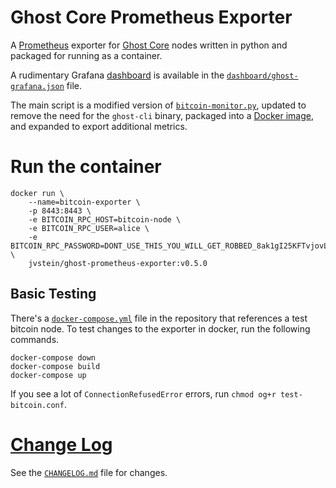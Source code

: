 # Ghost Core Prometheus Exporter

A [Prometheus] exporter for [Ghost Core] nodes written in python and packaged for running as a container.

A rudimentary Grafana [dashboard] is available in the [`dashboard/ghost-grafana.json`](dashboard/ghost-grafana.json)
file.

The main script is a modified version of [`bitcoin-monitor.py`][source-gist], updated to remove the need for the
`ghost-cli` binary, packaged into a [Docker image][docker-image], and expanded to export additional metrics.

[Ghost Core]: https://github.com/ghost-coin/ghost-core
[Prometheus]: https://github.com/prometheus/prometheus
[docker-image]: https://hub.docker.com/r/ghost-coin/ghost-prometheus-exporter

[source-gist]: https://gist.github.com/ageis/a0623ae6ec9cfc72e5cb6bde5754ab1f
[python-bitcoinlib]: https://github.com/petertodd/python-bitcoinlib
[dashboard]: https://grafana.com/grafana/dashboards/11274

# Run the container
```
docker run \
    --name=bitcoin-exporter \
    -p 8443:8443 \
    -e BITCOIN_RPC_HOST=bitcoin-node \
    -e BITCOIN_RPC_USER=alice \
    -e BITCOIN_RPC_PASSWORD=DONT_USE_THIS_YOU_WILL_GET_ROBBED_8ak1gI25KFTvjovL3gAM967mies3E= \
    jvstein/ghost-prometheus-exporter:v0.5.0
```

## Basic Testing
There's a [`docker-compose.yml`](docker-compose.yml) file in the repository that references a test bitcoin node. To
test changes to the exporter in docker, run the following commands.

```
docker-compose down
docker-compose build
docker-compose up
```

If you see a lot of `ConnectionRefusedError` errors, run `chmod og+r test-bitcoin.conf`.

# [Change Log](CHANGELOG.md)
See the [`CHANGELOG.md`](CHANGELOG.md) file for changes.
